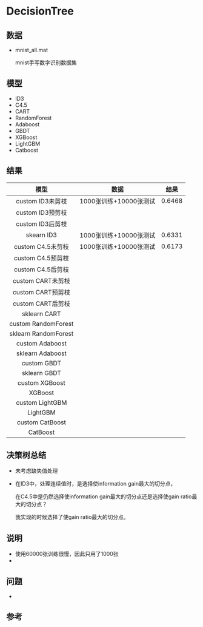 # DecisionTree

## 数据

* mnist_all.mat 

  mnist手写数字识别数据集

## 模型

* ID3
* C4.5
* CART
* RandomForest
* Adaboost
* GBDT
* XGBoost
* LightGBM
* Catboost

## 结果

|         模型         |          数据          |  结果  |
| :------------------: | :--------------------: | :----: |
|   custom ID3未剪枝   | 1000张训练+10000张测试 | 0.6468 |
|   custom ID3预剪枝   |                        |        |
|   custom ID3后剪枝   |                        |        |
|      skearn ID3      | 1000张训练+10000张测试 | 0.6331 |
|  custom C4.5未剪枝   | 1000张训练+10000张测试 | 0.6173 |
|  custom C4.5预剪枝   |                        |        |
|  custom C4.5后剪枝   |                        |        |
|  custom CART未剪枝   |                        |        |
|  custom CART预剪枝   |                        |        |
|  custom CART后剪枝   |                        |        |
|     sklearn CART     |                        |        |
| custom RandomForest  |                        |        |
| sklearn RandomForest |                        |        |
|   custom Adaboost    |                        |        |
|   sklearn Adaboost   |                        |        |
|     custom GBDT      |                        |        |
|     sklearn GBDT     |                        |        |
|    custom XGBoost    |                        |        |
|       XGBoost        |                        |        |
|   custom LightGBM    |                        |        |
|       LightGBM       |                        |        |
|   custom CatBoost    |                        |        |
|       CatBoost       |                        |        |

## 决策树总结

* 未考虑缺失值处理

* 在ID3中，处理连续值时，是选择使information gain最大的切分点，

  在C4.5中是仍然选择使information gain最大的切分点还是选择使gain ratio最大的切分点？

  我实现的时候选择了使gain ratio最大的切分点。

## 说明

* 使用60000张训练很慢，因此只用了1000张
*  

## 问题 

* 

## 参考

